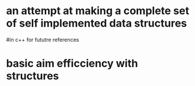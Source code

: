 # an attempt at making a complete set of self implemented data structures
#in c++ for fututre references
# basic aim efficciency with structures